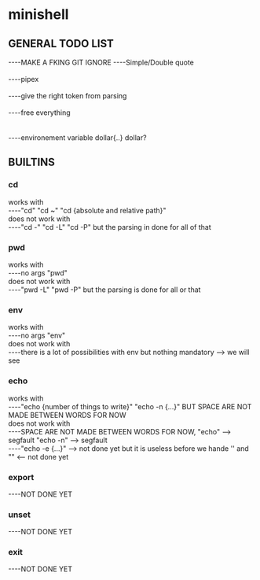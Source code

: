 # minishell

## GENERAL TODO LIST

----MAKE A FKING GIT IGNORE
----Simple/Double quote <br /><br />
----pipex <br /><br />
----give the right token from parsing <br /><br />
----free everything<br /><br /><br />
----environement variable dollar{..} dollar?

## BUILTINS

### cd
  works with <br />
  ----"cd" "cd ~" "cd {absolute and relative path}" <br />
  does not work with <br />
  ----"cd -" "cd -L" "cd -P" but the parsing in done for all of that <br />
  
### pwd
  works with <br />
  ----no args "pwd" <br />
  does not work with <br />
  ----"pwd -L" "pwd -P" but the parsing is done for all or that <br />

### env
  works with <br />
  ----no args "env" <br />
  does not work with <br />
  ----there is a lot of possibilities with env but nothing mandatory --> we will see

### echo
  works with  <br />
  ----"echo {number of things to write}" "echo -n {...}" BUT SPACE ARE NOT MADE BETWEEN WORDS FOR NOW <br />
  does not work with <br />
  ----SPACE ARE NOT MADE BETWEEN WORDS FOR NOW, "echo" --> segfault "echo -n" --> segfault <br />
  ----"echo -e {...}" --> not done yet but it is useless before we hande '' and "" <-- not done yet

  ### export
  ----NOT DONE YET
  ### unset
  ----NOT DONE YET
  ### exit
  ----NOT DONE YET
